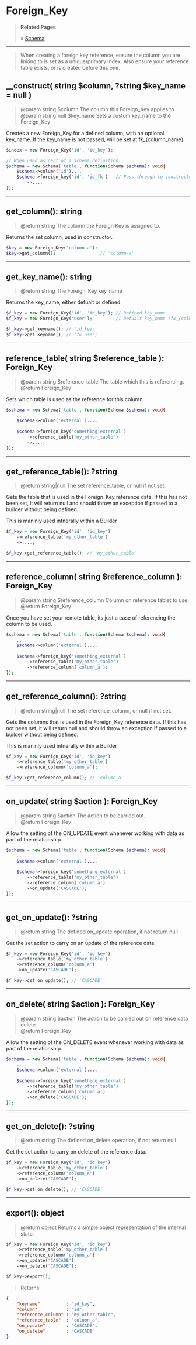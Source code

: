 # Foreign_Key

> **Related Pages**
>
> » [Schema](Schema.md)

***

> When creating a foreign key reference, ensure the column you are linking to is set as a unique/primary index. Also ensure your reference table exists, or is created before this one.

## __construct( string $column, ?string $key_name = null )
> @param string $column The column this Foreign_Key applies to  
> @param string|null $key_name Sets a custom key_name to the Foreign_Key  

Creates a new Foreign_Key for a defined column, with an optional key_name. If the key_name is not passed, will be set at fk_{column_name}

```php
$index = new Foreign_Key('id', 'id_key');

// When used as part of a schema definition.
$schema = new Schema('table', function(Schema $schema): void{
    $schema->column('id')....
    $schema->foreign_key('id', 'id_fk')   // Pass through to constructor
        ->...; 
});
```

***

## get_column(): string
> @return string The column the Foreign Key is assigned to.  

Returns the set column, used in constructor.

```php
$key = new Foreign_Key('column-a'); 
$key->get_column();                 // 'column-a'
```

***

## get_key_name(): string
> @return string The Foreign_Key key_name  

Returns the key_name, either defualt or defined.

```php
$f_key = new Foreign_Key('id', 'id_key'); // Defined key_name
$f_key = new Foreign_Key('user');         // Defualt key_name (fk_{colmn_name})

$f_key->get_keyname(); // 'id_key;
$f_key->get_keyname(); // 'fk_user;
```

***


## reference_table( string $reference_table ): Foreign_Key
> @param string $reference_table The table which this is referencing.  
> @return Foreign_Key   

Sets which table is used as the reference for this column.

```php
$schema = new Schema('table', function(Schema $schema): void{
    ....
    $schema->column('external')....
    
    $schema->foreign_key('something_external') 
        ->reference_table('my_other_table')
        ->....; 
});
```

***

## get_reference_table(): ?string
> @return string|null The set reference_table, or null if not set.  

Gets the table that is used in the Foreign_Key reference data. If this has not been set, it will return null and should throw an exception if passed to a builder without being defined. 

This is maninly used intnerally within a Builder

```php
$f_key = new Foreign_Key('id', 'id_key') 
    ->reference_table('my_other_table')
    ->....; 

$f_key->get_reference_table(); // 'my_other_table'
```

***

## reference_column( string $reference_column ): Foreign_Key
> @param string $reference_column Column on reference tablet to use.  
> @return Foreign_Key   

Once you have set your remote table, its just a case of referencing the column to be used.

```php
$schema = new Schema('table', function(Schema $schema): void{
    ....
    $schema->column('external')....
    
    $schema->foreign_key('something_external') 
        ->reference_table('my_other_table')
        ->reference_column('column_a'); 
});
```

***

## get_reference_column(): ?string
> @return string|null The set reference_column, or null if not set.  

Gets the columns that is used in the Foreign_Key reference data. If this has not been set, it will return null and should throw an exception if passed to a builder without being defined. 

This is maninly used intnerally within a Builder

```php
$f_key = new Foreign_Key('id', 'id_key') 
    ->reference_table('my_other_table')
    ->reference_column('column_a'); 

$f_key->get_reference_column(); // 'column_a'
```

***

## on_update( string $action ): Foreign_Key
> @param string $action The action to be carried out.  
> @return Foreign_Key   

Allow the setting of the ON_UPDATE event whenever working with data as part of the relationship.

```php
$schema = new Schema('table', function(Schema $schema): void{
    ....
    $schema->column('external')....
    
    $schema->foreign_key('something_external') 
        ->reference_table('my_other_table')
        ->reference_column('column_a')
        ->on_update('CASCADE'); 
});
```

***

## get_on_update(): ?string
> @return string The defined on_update operation, if not return null   

Get the set action to carry on an update of the reference data.

```php
$f_key = new Foreign_Key('id', 'id_key') 
    ->reference_table('my_other_table')
    ->reference_column('column_a')
    ->on_update('CASCADE');

$f_key->get_on_update(); // 'CASCADE'
```

***

## on_delete( string $action ): Foreign_Key
> @param string $action The action to be carried out on reference data delete.  
> @return Foreign_Key   

Allow the setting of the ON_DELETE event whenever working with data as part of the relationship.

```php
$schema = new Schema('table', function(Schema $schema): void{
    ....
    $schema->column('external')....
    
    $schema->foreign_key('something_external') 
        ->reference_table('my_other_table')
        ->reference_column('column_a')
        ->on_delete('CASCADE'); 
});
```

***

## get_on_delete(): ?string
> @return string The defined on_delete operation, if not return null   

Get the set action to carry on delete of the reference data. 

```php
$f_key = new Foreign_Key('id', 'id_key') 
    ->reference_table('my_other_table')
    ->reference_column('column_a')
    ->on_delete('CASCADE');

$f_key->get_on_delete(); // 'CASCADE'
```

***

## export(): object
> @return object Returns a simple object representation of the internal state.  
  
```php
$f_key = new Foreign_Key('id', 'id_key') 
    ->reference_table('my_other_table')
    ->reference_column('column_a')
    ->on_update('CASCADE')
    ->on_delete('CASCADE');

$f_key->export(); 
```
> Returns
```json
{
    "keyname"          : "id_key",
    "column"           : "id",
    "reference_column" : "my_other_table",
    "reference_table"  : "column_a",
    "on_update"        : "CASCADE",
    "on_delete"        : "CASCADE"
}
```
